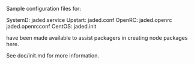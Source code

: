 Sample configuration files for:

SystemD: jaded.service
Upstart: jaded.conf
OpenRC:  jaded.openrc
         jaded.openrcconf
CentOS:  jaded.init

have been made available to assist packagers in creating node packages here.

See doc/init.md for more information.
